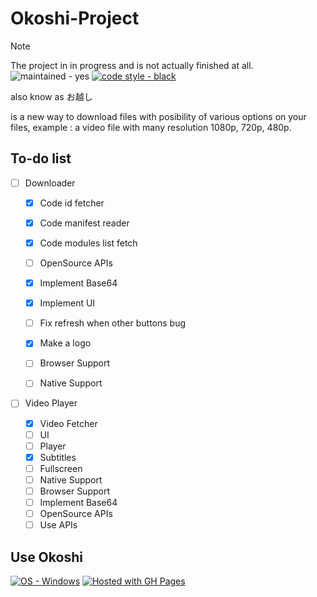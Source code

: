 # Okoshi-Project
> [!NOTE]
> The project in in progress and is not actually finished at all.
![maintained - yes](https://img.shields.io/badge/maintained-yes-blue) [![code style - black](https://img.shields.io/badge/code_style-black-blue)](https://black.readthedocs.io/ "Go to Black homepage")


also know as お越し

is a new way to download files with posibility of various options on your files, example : a video file with many resolution 1080p, 720p, 480p. 


## To-do list

- [ ] Downloader

  - [X] Code id fetcher
  - [X] Code manifest reader
  - [X] Code modules list fetch
  - [ ] OpenSource APIs
  - [X] Implement Base64
  - [X] Implement UI    
  - [ ] Fix refresh when other buttons bug
  - [X] Make a logo
  - [ ] Browser Support
  - [ ] Native Support

      
- [ ] Video Player

  - [X] Video Fetcher
  - [ ] UI
  - [ ] Player
  - [X] Subtitles
  - [ ] Fullscreen
  - [ ] Native Support
  - [ ] Browser Support
  - [ ] Implement Base64
  - [ ] OpenSource APIs
  - [ ] Use APIs

## Use Okoshi
[![OS - Windows](https://img.shields.io/badge/OS-Windows-blue?logo=windows&logoColor=white)](https://www.microsoft.com/ "Go to Microsoft homepage") [![Hosted with GH Pages](https://img.shields.io/badge/Hosted_with-GitHub_Pages-blue?logo=github&logoColor=white)](https://pages.github.com/ "Go to GitHub Pages homepage")
